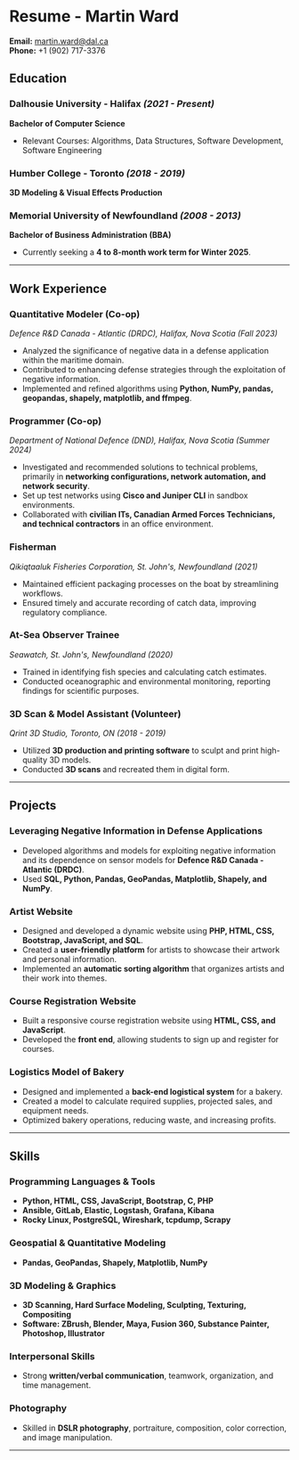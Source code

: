# Resume - Martin Ward

**Email:** [martin.ward@dal.ca](mailto:martin.ward@dal.ca)  
**Phone:** +1 (902) 717-3376  

## Education

### **Dalhousie University** - Halifax *(2021 - Present)*  
**Bachelor of Computer Science**  
- Relevant Courses: Algorithms, Data Structures, Software Development, Software Engineering

### **Humber College** - Toronto *(2018 - 2019)*  
**3D Modeling & Visual Effects Production**

### **Memorial University of Newfoundland** *(2008 - 2013)*  
**Bachelor of Business Administration (BBA)**

- Currently seeking a **4 to 8-month work term for Winter 2025**.

---

## Work Experience

### **Quantitative Modeler (Co-op)**  
*Defence R&D Canada - Atlantic (DRDC), Halifax, Nova Scotia (Fall 2023)*  
- Analyzed the significance of negative data in a defense application within the maritime domain.
- Contributed to enhancing defense strategies through the exploitation of negative information.
- Implemented and refined algorithms using **Python, NumPy, pandas, geopandas, shapely, matplotlib, and ffmpeg**.

### **Programmer (Co-op)**  
*Department of National Defence (DND), Halifax, Nova Scotia (Summer 2024)*  
- Investigated and recommended solutions to technical problems, primarily in **networking configurations, network automation, and network security**.
- Set up test networks using **Cisco and Juniper CLI** in sandbox environments.
- Collaborated with **civilian ITs, Canadian Armed Forces Technicians, and technical contractors** in an office environment.

### **Fisherman**  
*Qikiqtaaluk Fisheries Corporation, St. John's, Newfoundland (2021)*  
- Maintained efficient packaging processes on the boat by streamlining workflows.
- Ensured timely and accurate recording of catch data, improving regulatory compliance.

### **At-Sea Observer Trainee**  
*Seawatch, St. John's, Newfoundland (2020)*  
- Trained in identifying fish species and calculating catch estimates.
- Conducted oceanographic and environmental monitoring, reporting findings for scientific purposes.

### **3D Scan & Model Assistant (Volunteer)**  
*Qrint 3D Studio, Toronto, ON (2018 - 2019)*  
- Utilized **3D production and printing software** to sculpt and print high-quality 3D models.
- Conducted **3D scans** and recreated them in digital form.

---

## Projects

### **Leveraging Negative Information in Defense Applications**
- Developed algorithms and models for exploiting negative information and its dependence on sensor models for **Defence R&D Canada - Atlantic (DRDC)**.
- Used **SQL, Python, Pandas, GeoPandas, Matplotlib, Shapely, and NumPy**.

### **Artist Website**
- Designed and developed a dynamic website using **PHP, HTML, CSS, Bootstrap, JavaScript, and SQL**.
- Created a **user-friendly platform** for artists to showcase their artwork and personal information.
- Implemented an **automatic sorting algorithm** that organizes artists and their work into themes.

### **Course Registration Website**
- Built a responsive course registration website using **HTML, CSS, and JavaScript**.
- Developed the **front end**, allowing students to sign up and register for courses.

### **Logistics Model of Bakery**
- Designed and implemented a **back-end logistical system** for a bakery.
- Created a model to calculate required supplies, projected sales, and equipment needs.
- Optimized bakery operations, reducing waste, and increasing profits.

---

## Skills

### **Programming Languages & Tools**
- **Python, HTML, CSS, JavaScript, Bootstrap, C, PHP**
- **Ansible, GitLab, Elastic, Logstash, Grafana, Kibana**
- **Rocky Linux, PostgreSQL, Wireshark, tcpdump, Scrapy**

### **Geospatial & Quantitative Modeling**
- **Pandas, GeoPandas, Shapely, Matplotlib, NumPy**

### **3D Modeling & Graphics**
- **3D Scanning, Hard Surface Modeling, Sculpting, Texturing, Compositing**
- **Software: ZBrush, Blender, Maya, Fusion 360, Substance Painter, Photoshop, Illustrator**

### **Interpersonal Skills**
- Strong **written/verbal communication**, teamwork, organization, and time management.

### **Photography**
- Skilled in **DSLR photography**, portraiture, composition, color correction, and image manipulation.

---